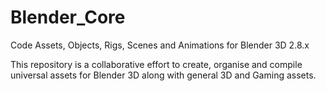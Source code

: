 # Blender_Core
Code Assets, Objects, Rigs, Scenes and Animations for Blender 3D 2.8.x


This repository is a collaborative effort to create, organise and compile universal assets for Blender 3D along with general 3D and Gaming assets.
